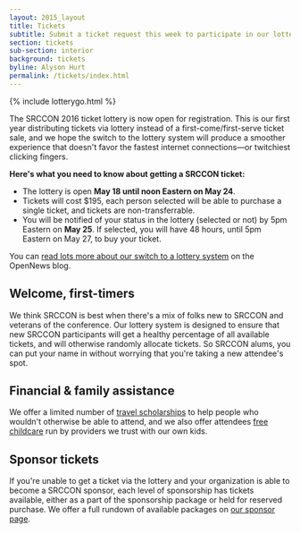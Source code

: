```yaml
---
layout: 2015_layout
title: Tickets
subtitle: Submit a ticket request this week to participate in our lottery for SRCCON 2016 tickets.
section: tickets
sub-section: interior
background: tickets
byline: Alyson Hurt
permalink: /tickets/index.html
---
```

{% include lotterygo.html %}

The SRCCON 2016 ticket lottery is now open for registration. This is our first year distributing tickets via lottery instead of a first-come/first-serve ticket sale, and we hope the switch to the lottery system will produce a smoother experience that doesn't favor the fastest internet connections—or twitchiest clicking fingers.

**Here's what you need to know about getting a SRCCON ticket:**

* The lottery is open **May 18 until noon Eastern on May 24**.
* Tickets will cost $195, each person selected will be able to purchase a single ticket, and tickets are non-transferrable.
* You will be notified of your status in the lottery (selected or not) by 5pm Eastern on **May 25**. If selected, you will have 48 hours, until 5pm Eastern on May 27, to buy your ticket.

You can [read lots more about our switch to a lottery system](https://opennews.org/blog/srccon-tix/) on the OpenNews blog.

## Welcome, first-timers

We think SRCCON is best when there's a mix of folks new to SRCCON and veterans of the conference. Our lottery system is designed to ensure that new SRCCON participants will get a healthy percentage of all available tickets, and will otherwise randomly allocate tickets. So SRCCON alums, you can put your name in without worrying that you're taking a new attendee's spot.

## Financial & family assistance

We offer a limited number of [travel scholarships](/scholarships) to help people who wouldn't otherwise be able to attend, and we also offer attendees [free childcare](/childcare) run by providers we trust with our own kids.

## Sponsor tickets

If you're unable to get a ticket via the lottery and your organization is able to become a SRCCON sponsor, each level of sponsorship has tickets available, either as a part of the sponsorship package or held for reserved purchase. We offer a full rundown of available packages on [our sponsor page](/sponsors).
